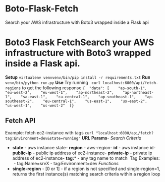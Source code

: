 # Boto-Flask-Fetch
Search your AWS infrastructure with Boto3 wrapped inside a Flask api
# Boto3 Flask FetchSearch your AWS infrastructure with Boto3 wrapped inside a Flask api.
**Setup**
```virtualenv venvvenv/bin/pip install -r requirements.txt```
**Run**
```venv/bin/python run.py```
**Use**
Try running 
``` curl localhost:6000/api/fetch-regions```
to get the following response
```{  "data": [    "ap-south-1",    "eu-west-2",    "eu-west-1",    "ap-northeast-2",    "ap-northeast-1",    "sa-east-1",    "ca-central-1",    "ap-southeast-1",    "ap-southeast-2",    "eu-central-1",    "us-east-1",    "us-east-2",    "us-west-1",    "us-west-2"  ]}```
## Fetch API
Example: fetch ec2-instance with tags
```curl "localhost:6000/api/fetch?tag:Environment=dev&state=running"```
**URL Params**-
*Search Criteria*
- **state** - aws instance state- **region** - aws-region- **id** - aws instance id- **public-ip** - public ip address of ec2-instance- **private-ip** - private ip address of ec2-instance- **tag:*** - any tag name to match
 Tag Examples:  - tag:Name=srvX - tag:Environment=dev
*Functions* 
- **single-region** - [0 or 1] - if a region is not specified and single-region=1, returns the first instance(s) matching search criteria within a region loop

